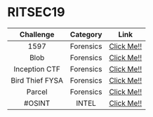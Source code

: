 <p align="center">
 
# RITSEC19

| Challenge | Category  | Link  |
| :-----: | :-: | :-: |
| 1597 | Forensics | [Click Me!!](https://github.com/a3X3k/Bi0s/tree/master/CTFs/RITSEC21/Forensics/1597) |
| Blob | Forensics | [Click Me!!](https://github.com/a3X3k/Bi0s/tree/master/CTFs/RITSEC21/Forensics/Blob) |
| Inception CTF | Forensics | [Click Me!!](https://github.com/a3X3k/Bi0s/tree/master/CTFs/RITSEC21/Forensics/InceptionCTF) |
| Bird Thief FYSA | Forensics | [Click Me!!](https://github.com/a3X3k/Bi0s/tree/master/CTFs/RITSEC21/Forensics/Bird%20Thief%20FYSA) |
| Parcel | Forensics | [Click Me!!](https://github.com/a3X3k/Bi0s/tree/master/CTFs/RITSEC21/Forensics/Parcel) |
| #OSINT | INTEL | [Click Me!!](https://github.com/a3X3k/Bi0s/tree/master/CTFs/RITSEC21/INTEL/%23OSINT) |

</p>

